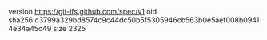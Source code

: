 version https://git-lfs.github.com/spec/v1
oid sha256:c3799a329bd8574c9c44dc50b5f5305946cb563b0e5aef008b09414e34a45c49
size 2325
